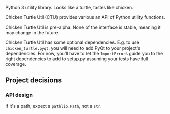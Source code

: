 Python 3 utility library. Looks like a turtle, tastes like chicken.

Chicken Turtle Util (CTU) provides various an API of Python utility functions.

Chicken Turtle Util is pre-alpha. None of the interface is stable, meaning it may
change in the future.

Chicken Turtle Util has some optional dependencies. E.g. to use
`chicken_turtle.pyqt`, you will need to add PyQt to your project's
dependencies. For now, you'll have to let the `ImportError`s guide you to the
right dependencies to add to setup.py assuming your tests have full coverage.

## Project decisions

### API design

If it's a path, expect a `pathlib.Path`, not a `str`.

